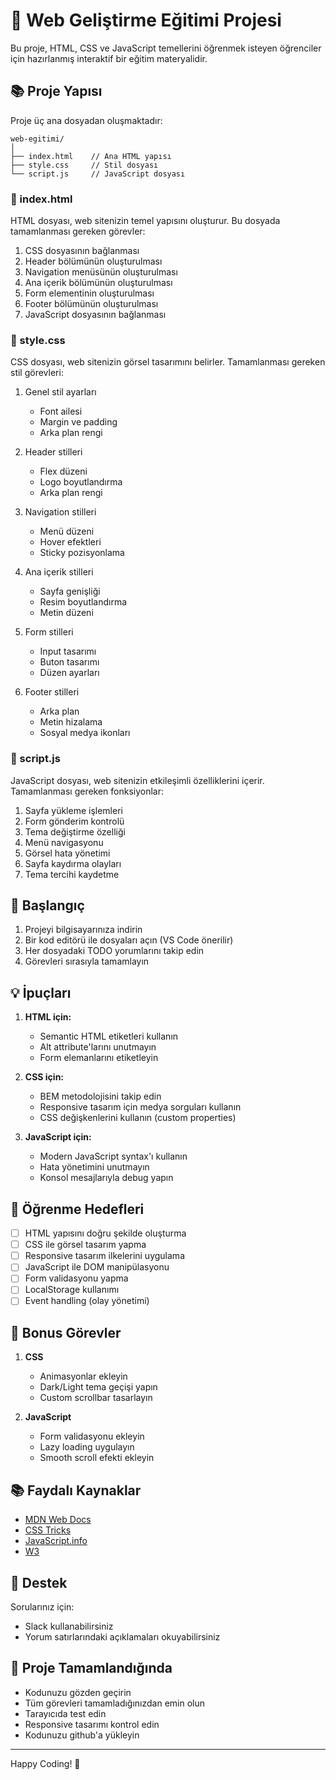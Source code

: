 # 🎯 Web Geliştirme Eğitimi Projesi

Bu proje, HTML, CSS ve JavaScript temellerini öğrenmek isteyen öğrenciler için hazırlanmış interaktif bir eğitim materyalidir.

## 📚 Proje Yapısı

Proje üç ana dosyadan oluşmaktadır:

```
web-egitimi/
│
├── index.html    // Ana HTML yapısı
├── style.css     // Stil dosyası
└── script.js     // JavaScript dosyası
```

### 📄 index.html

HTML dosyası, web sitenizin temel yapısını oluşturur. Bu dosyada tamamlanması gereken görevler:

1. CSS dosyasının bağlanması
2. Header bölümünün oluşturulması
3. Navigation menüsünün oluşturulması
4. Ana içerik bölümünün oluşturulması
5. Form elementinin oluşturulması
6. Footer bölümünün oluşturulması
7. JavaScript dosyasının bağlanması

### 🎨 style.css

CSS dosyası, web sitenizin görsel tasarımını belirler. Tamamlanması gereken stil görevleri:

1. Genel stil ayarları

   - Font ailesi
   - Margin ve padding
   - Arka plan rengi

2. Header stilleri

   - Flex düzeni
   - Logo boyutlandırma
   - Arka plan rengi

3. Navigation stilleri

   - Menü düzeni
   - Hover efektleri
   - Sticky pozisyonlama

4. Ana içerik stilleri

   - Sayfa genişliği
   - Resim boyutlandırma
   - Metin düzeni

5. Form stilleri

   - Input tasarımı
   - Buton tasarımı
   - Düzen ayarları

6. Footer stilleri
   - Arka plan
   - Metin hizalama
   - Sosyal medya ikonları

### 🔧 script.js

JavaScript dosyası, web sitenizin etkileşimli özelliklerini içerir. Tamamlanması gereken fonksiyonlar:

1. Sayfa yükleme işlemleri
2. Form gönderim kontrolü
3. Tema değiştirme özelliği
4. Menü navigasyonu
5. Görsel hata yönetimi
6. Sayfa kaydırma olayları
7. Tema tercihi kaydetme

## 🚀 Başlangıç

1. Projeyi bilgisayarınıza indirin
2. Bir kod editörü ile dosyaları açın (VS Code önerilir)
3. Her dosyadaki TODO yorumlarını takip edin
4. Görevleri sırasıyla tamamlayın

## 💡 İpuçları

1. **HTML için:**

   - Semantic HTML etiketleri kullanın
   - Alt attribute'larını unutmayın
   - Form elemanlarını etiketleyin

2. **CSS için:**

   - BEM metodolojisini takip edin
   - Responsive tasarım için medya sorguları kullanın
   - CSS değişkenlerini kullanın (custom properties)

3. **JavaScript için:**
   - Modern JavaScript syntax'ı kullanın
   - Hata yönetimini unutmayın
   - Konsol mesajlarıyla debug yapın

## 🎯 Öğrenme Hedefleri

- [ ] HTML yapısını doğru şekilde oluşturma
- [ ] CSS ile görsel tasarım yapma
- [ ] Responsive tasarım ilkelerini uygulama
- [ ] JavaScript ile DOM manipülasyonu
- [ ] Form validasyonu yapma
- [ ] LocalStorage kullanımı
- [ ] Event handling (olay yönetimi)

## 🌟 Bonus Görevler

1. **CSS**

   - Animasyonlar ekleyin
   - Dark/Light tema geçişi yapın
   - Custom scrollbar tasarlayın

2. **JavaScript**
   - Form validasyonu ekleyin
   - Lazy loading uygulayın
   - Smooth scroll efekti ekleyin

## 📚 Faydalı Kaynaklar

- [MDN Web Docs](https://developer.mozilla.org/)
- [CSS Tricks](https://css-tricks.com/)
- [JavaScript.info](https://javascript.info/)
- [W3](https://www.w3schools.com)

## 🤝 Destek

Sorularınız için:

- Slack kullanabilirsiniz
- Yorum satırlarındaki açıklamaları okuyabilirsiniz

## 🎉 Proje Tamamlandığında

- Kodunuzu gözden geçirin
- Tüm görevleri tamamladığınızdan emin olun
- Tarayıcıda test edin
- Responsive tasarımı kontrol edin
- Kodunuzu github'a yükleyin

---

Happy Coding! 🚀
